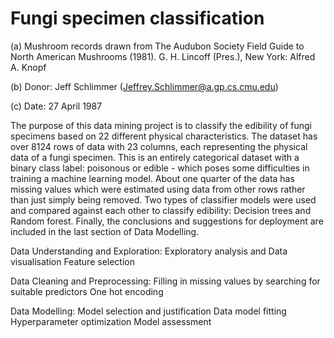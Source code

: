 # Fungi specimen classification
(a) Mushroom records drawn from The Audubon Society Field Guide to North American Mushrooms (1981). G. H. Lincoff (Pres.), New York: Alfred A. Knopf

(b) Donor: Jeff Schlimmer (Jeffrey.Schlimmer@a.gp.cs.cmu.edu)

(c) Date: 27 April 1987

The purpose of this data mining project is to classify the edibility of fungi specimens based on 22 different physical characteristics. The dataset has over 8124 rows of data with 23 columns, each representing the physical data of a fungi specimen. This is an entirely categorical dataset with a binary class label: poisonous or edible - which poses some difficulties in training a machine learning model. About one quarter of the data has missing values which were estimated using data from other rows rather than just simply being removed. Two types of classifier models were used and compared against each other to classify edibility: Decision trees and Random forest. Finally, the conclusions and suggestions for deployment are included in the last section of Data Modelling.

Data Understanding and Exploration:
Exploratory analysis and
Data visualisation
Feature selection

Data Cleaning and Preprocessing:
Filling in missing values by searching for suitable predictors
One hot encoding

Data Modelling:
Model selection and justification
Data model fitting
Hyperparameter optimization
Model assessment
